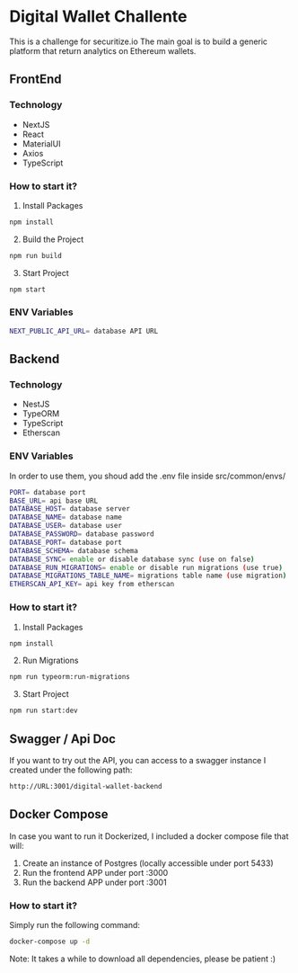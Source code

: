# Digital Wallet Challente
This is a challenge for securitize.io
The main goal is to build a generic platform that return analytics on Ethereum wallets.

## FrontEnd

### Technology
* NextJS
* React
* MaterialUI
* Axios
* TypeScript

### How to start it?

1. Install Packages
  ```sh
  npm install
  ```
2. Build the Project
  ```sh
  npm run build
  ```
3. Start Project
  ```sh
  npm start
  ```

### ENV Variables
  
```sh
NEXT_PUBLIC_API_URL= database API URL
```

## Backend

### Technology

* NestJS
* TypeORM
* TypeScript
* Etherscan

### ENV Variables
  
In order to use them, you shoud add the .env file inside src/common/envs/
  
```sh
PORT= database port
BASE_URL= api base URL
DATABASE_HOST= database server 
DATABASE_NAME= database name
DATABASE_USER= database user
DATABASE_PASSWORD= database password
DATABASE_PORT= database port
DATABASE_SCHEMA= database schema
DATABASE_SYNC= enable or disable database sync (use on false)
DATABASE_RUN_MIGRATIONS= enable or disable run migrations (use true)
DATABASE_MIGRATIONS_TABLE_NAME= migrations table name (use migration)
ETHERSCAN_API_KEY= api key from etherscan
```

### How to start it?
1. Install Packages
  ```sh
  npm install
  ```
2. Run Migrations
  ```sh
  npm run typeorm:run-migrations
  ```
3. Start Project
  ```sh
  npm run start:dev
  ```

## Swagger / Api Doc

If you want to try out the API, you can access to a swagger instance I created under the following path:

  ```sh
  http://URL:3001/digital-wallet-backend
  ```


## Docker Compose

In case you want to run it Dockerized, I included a docker compose file that will:

1. Create an instance of Postgres (locally accessible under port 5433)
2. Run the frontend APP under port :3000
3. Run the backend APP under port :3001

### How to start it?

Simply run the following command:

  ```sh
  docker-compose up -d
  ```
Note: It takes a while to download all dependencies, please be patient :) 